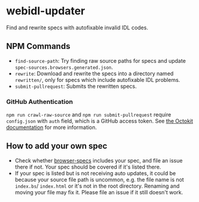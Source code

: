 # webidl-updater
Find and rewrite specs with autofixable invalid IDL codes.

## NPM Commands

* `find-source-path`: Try finding raw source paths for specs and update
`spec-sources.browsers.generated.json`.
* `rewrite`: Download and rewrite the specs into a directory named
`rewritten/`, only for specs which include autofixable IDL problems.
* `submit-pullrequest`: Submits the rewritten specs.

### GitHub Authentication

`npm run crawl-raw-source` and `npm run submit-pullrequest` require
`config.json` with `auth` field, which is a GitHub access token. See
[the Octokit documentation](https://octokit.github.io/rest.js/v18#authentication)
for more information.

## How to add your own spec

* Check whether [browser-specs](https://github.com/w3c/browser-specs/blob/HEAD/specs.json)
includes your spec, and file an issue there if not. Your spec should be covered
if it's listed there.
* If your spec is listed but is not receiving auto updates, it could be because
your source file path is uncommon, e.g. the file name is not `index.bs`/
`index.html` or it's not in the root directory. Renaming and moving your file
may fix it. Please file an issue if it still doesn't work.
